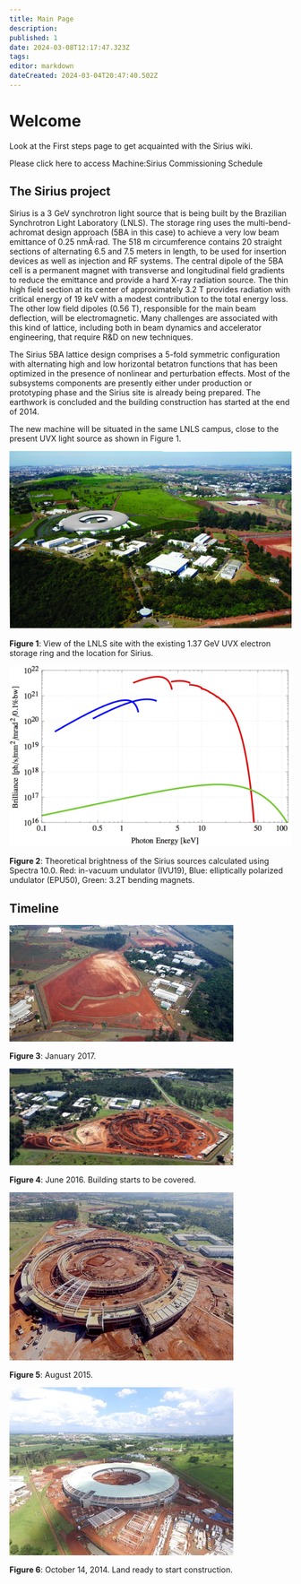 ```yaml
---
title: Main Page
description: 
published: 1
date: 2024-03-08T12:17:47.323Z
tags: 
editor: markdown
dateCreated: 2024-03-04T20:47:40.502Z
---
```


# Welcome

Look at the First steps page to get acquainted with the Sirius wiki.

Please click here to access Machine:Sirius Commissioning Schedule

## The Sirius project

Sirius is a 3 GeV synchrotron light source that is being built by the Brazilian Synchrotron Light Laboratory (LNLS). The storage ring uses the multi-bend-achromat design approach (5BA in this case) to achieve a very low beam emittance of 0.25 nmÂ·rad. The 518 m circumference contains 20 straight sections of alternating 6.5 and 7.5 meters in length, to be used for insertion devices as well as injection and RF systems. The central dipole of the 5BA cell is a permanent magnet with transverse and longitudinal field gradients to reduce the emittance and provide a hard X-ray radiation source. The thin high field section at its center of approximately 3.2 T provides radiation with critical energy of 19 keV with a modest contribution to the total energy loss. The other low field dipoles (0.56 T), responsible for the main beam deflection, will be electromagnetic. Many challenges are associated with this kind of lattice, including both in beam dynamics and accelerator engineering, that require R&D on new techniques.

The Sirius 5BA lattice design comprises a 5-fold symmetric configuration with alternating high and low horizontal betatron functions that has been optimized in the presence of nonlinear and perturbation effects. Most of the subsystems components are presently either under production or prototyping phase and the Sirius site is already being prepared. The earthwork is concluded and the building construction has started at the end of 2014.

The new machine will be situated in the same LNLS campus, close to the present UVX light source as shown in Figure 1.

![main_page_sirius.jpg](/img/main_page_sirius.jpg)

**Figure 1**: View of the LNLS site with the existing 1.37 GeV UVX electron storage ring and the location for Sirius.

![sirius_brightness.png](/img/sirius_brightness.png)

**Figure 2**: Theoretical brightness of the Sirius sources calculated using Spectra 10.0. Red: in-vacuum undulator (IVU19), Blue: elliptically polarized undulator (EPU50), Green: 3.2T bending magnets.

## Timeline

![sirius1.jpg](/img/sirius1.jpg)

**Figure 3**: January 2017.

![sirius2.png](/img/sirius2.png)

**Figure 4**: June 2016. Building starts to be covered.

![sirius3.png](/img/sirius3.jpg)

**Figure 5**: August 2015.

![sirius4.png](/img/sirius4.jpg)

**Figure 6**: October 14, 2014. Land ready to start construction.